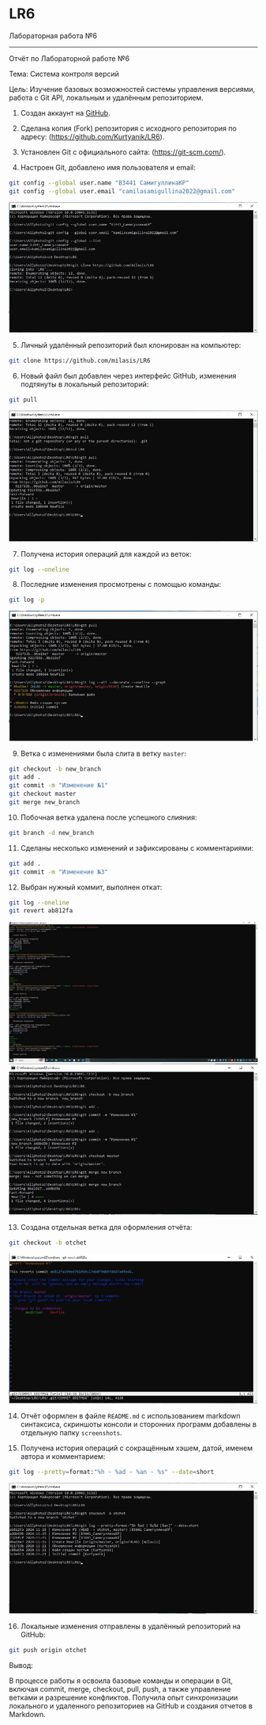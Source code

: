 # LR6
Лабораторная работа №6


---

Отчёт по Лабораторной работе №6 

Тема: Система контроля версий   

Цель: Изучение базовых возможностей системы управления версиями, работа с Git API, локальным и удалённым репозиторием.

 1. Создан аккаунт на [GitHub](https://github.com/).

 2. Сделана копия (Fork) репозитория с исходного репозитория по адресу: (https://github.com/Kurtyanik/LR6).

 3. Установлен Git с официального сайта: (https://git-scm.com/).
  
 4. Настроен Git, добавлено имя пользователя и email:
  ```bash
  git config --global user.name "В3441 СамигуллинаКР"
  git config --global user.email "camilasamigullina2022@gmail.com"
  ```
![screenshots](screenshots/1.jpg)

 5. Личный удалённый репозиторий был клонирован на компьютер:
  ```bash
  git clone https://github.com/milasis/LR6
  ```

 6. Новый файл был добавлен через интерфейс GitHub, изменения подтянуты в локальный репозиторий: 
  ```bash
  git pull
  ```
![screenshots](screenshots/2.jpg)

 7. Получена история операций для каждой из веток:
  ```bash
  git log --oneline
  ```

 8. Последние изменения просмотрены с помощью команды:
  ```bash
  git log -p 
  ```
![screenshots](screenshots/3.jpg)

 9. Ветка с изменениями была слита в ветку `master`:
  ```bash
  git checkout -b new_branch
  git add .
  git commit -m "Изменение №1"
  git checkout master
  git merge new_branch
  ```

 10. Побочная ветка удалена после успешного слияния:
  ```bash
  git branch -d new_branch
  ```

 11. Сделаны несколько изменений и зафиксированы с комментариями:
  ```bash
  git add .
  git commit -m "Изменение №3"
  ```

 12. Выбран нужный коммит, выполнен откат:
  ```bash
  git log --oneline
  git revert ab812fa
  ```
![screenshots](screenshots/4.jpg)
![screenshots](screenshots/5.jpg)

 13. Создана отдельная ветка для оформления отчёта:
  ```bash
  git checkout -b otchet
  ```
![screenshots](screenshots/6.jpg)

 14. Отчёт оформлен в файле `README.md` с использованием markdown синтаксиса, cкриншоты консоли и сторонних программ добавлены в отдельную папку `screenshots`.

 15. Получена история операций с сокращённым хэшем, датой, именем автора и комментарием:
  ```bash
  git log --pretty=format:"%h - %ad - %an - %s" --date=short
  ```
![screenshots](screenshots/7.jpg)

 16. Локальные изменения отправлены в удалённый репозиторий на GitHub:
  ```bash
  git push origin otchet
  ```

Вывод:

В процессе работы я освоила базовые команды и операции в Git, включая commit, merge, checkout, pull, push, а также управление ветками и разрешение конфликтов. Получила опыт синхронизации локального и удаленного репозиториев на GitHub и создания отчетов в Markdown.

